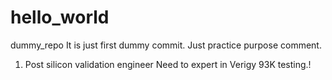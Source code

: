 # hello_world
dummy_repo
It is just first dummy commit.
Just practice purpose comment.
1. Post silicon validation engineer
Need to expert in Verigy 93K testing.!

